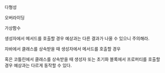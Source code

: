 다형성

오버라이딩

가상함수





생성자에서 메서드를 호출할 경우 예상과는 다른 결과가 나올 수 있으니 주의해라.



자바에서 클래스를 상속받을 때 생성자에서 메서드를 호출할 경우

혹은 코틀린에서 클래스를 상속받을 때 생성자 또는 초기화 블록에서 프로퍼티를 호출할 경우 예상과는 다르게 동작할 수 있다.



